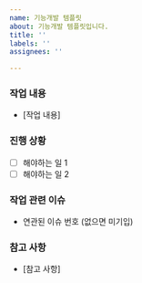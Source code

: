 ```yaml
---
name: 기능개발 템플릿
about: 기능개발 템플릿입니다.
title: ''
labels: ''
assignees: ''

---
```


### 작업 내용

- [작업 내용]

### 진행 상황

- [ ] 해야하는 일 1
- [ ] 해야하는 일 2

### 작업 관련 이슈

- 연관된 이슈 번호 (없으면 미기입)

### 참고 사항

- [참고 사항]

